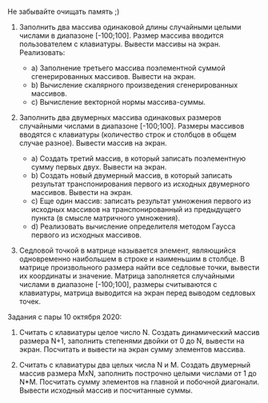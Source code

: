 Не забывайте очищать память ;)

1) Заполнить два массива одинаковой длины случайными целыми числами в диапазоне [-100;100]. Размер массива вводится пользователем с клавиатуры. Вывести массивы на экран. Реализовать:
   - a) Заполнение третьего массива поэлементной суммой сгенерированных массивов. Вывести на экран.
   - b) Вычисление скалярного произведения сгенерированных массивов.
   - c) Вычисление векторной нормы массива-суммы.

2) Заполнить два двумерных массива одинаковых размеров случайными числами в диапазоне [-100;100]. Размеры массивов вводятся с клавиатуры (количество строк и столбцов в общем случае разное). Вывести массив на экран.
   - a) Создать третий массив, в который записать поэлементную сумму первых двух. Вывести на экран.
   - b) Создать новый двумерный массив, в который записать результат транспонирования первого из исходных двумерного массивов. Вывести на экран. 
   - c) Еще один массив: записать результат умножения первого из исходных массивов на транспонированный из предыдущего пункта (в смысле матричного умножения). 
   - d) Реализовать вычисление определителя методом Гаусса первого из исходных массивов.

3) Седловой точкой в матрице называется элемент, являющийся одновременно наибольшем в строке и наименьшим в столбце. В матрице произвольного размера найти все седловые точки, вывести их координаты и значение. Матрица заполняется случайными числами в диапазоне [-100;100], размеры считываются с клавиатуры, матрица выводится на экран перед выводом седловых точек.

Задания с пары 10 октября 2020:

1) Считать с клавиатуры целое число N. Создать динамический массив размера N+1, заполнить степенями двойки от 0 до N, вывести на экран. Посчитать и вывести на экран сумму элементов массива.

2) Считать с клавиатуры два целых числа N и M. Создать двумерный массив размера MxN, заполнить построчно целыми числами от 1 до N*M.
Посчитать сумму элементов на главной и побочной диагонали. Вывести исходный массив и посчитанные суммы.